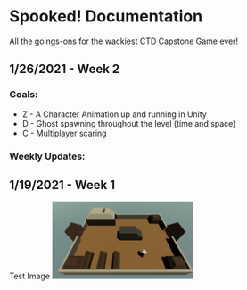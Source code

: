 # Spooked! Documentation
All the goings-ons for the wackiest CTD Capstone Game ever!
## 1/26/2021 - Week 2
### Goals:
- Z - A Character Animation up and running in Unity
- D - Ghost spawning throughout the level (time and space) 
- C - Multiplayer scaring


### Weekly Updates:


## 1/19/2021 - Week 1

Test Image
<img src="https://github.com/turnerdylan/Ghostbusters/blob/master/Ghostbusters/Documentation%20Images/1-19-FerryLevel.JPG" width="50%">
